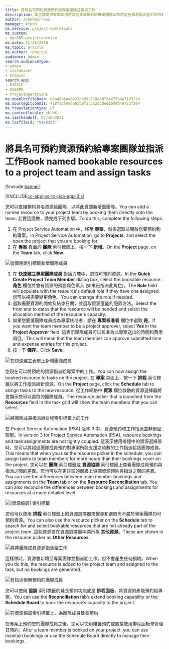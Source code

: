 ```yaml
---
title: 將具名可預約資源預約給專案團隊並指派工作
description: 本主題提供有關如何將具名資源預約給專案團隊以及將這些資源指派至工作的資訊。
author: JohnPBurrows
manager: kfend
ms.service: project-operations
ms.custom:
- dyn365-projectservice
ms.date: 11/28/2018
ms.topic: article
ms.author: ruhercul
audience: Admin
search.audienceType:
- admin
- customizer
- enduser
search.app:
- D365CE
- D365PS
- ProjectOperations
ms.openlocfilehash: d8a49b6ae8423cb99c710e40704475b4a71d3724
ms.sourcegitcommit: 418fa1fe9d605b8faccc2d5dee1b04b4e753f194
ms.translationtype: HT
ms.contentlocale: zh-HK
ms.lasthandoff: 02/10/2021
ms.locfileid: "5145385"
---
```

# <a name="book-named-bookable-resources-to-a-project-team-and-assign-tasks"></a><span data-ttu-id="d1aff-103">將具名可預約資源預約給專案團隊並指派工作</span><span class="sxs-lookup"><span data-stu-id="d1aff-103">Book named bookable resources to a project team and assign tasks</span></span> 

[!include [banner](../includes/psa-now-project-operations.md)]

[!INCLUDE[cc-applies-to-psa-app-3.x](../includes/cc-applies-to-psa-app-3x.md)]

<span data-ttu-id="d1aff-104">您可以直接預約具名資源給團隊，以將此資源新增至團隊。</span><span class="sxs-lookup"><span data-stu-id="d1aff-104">You can  add a named resource to your project team by booking them directly onto the team.</span></span> <span data-ttu-id="d1aff-105">若要這麼做，請完成下列步驟。</span><span class="sxs-lookup"><span data-stu-id="d1aff-105">To do this, complete the following steps.</span></span>

1. <span data-ttu-id="d1aff-106">在 Project Service Automation 中，移至 **專案**，然後選取並開啟您要預約到的專案。</span><span class="sxs-lookup"><span data-stu-id="d1aff-106">In  Project Service Automation, go to **Projects**, and select the open the project that you are booking for.</span></span>
2. <span data-ttu-id="d1aff-107">在 **專案** 頁面的 **團隊** 索引標籤上，按一下 **新增**。</span><span class="sxs-lookup"><span data-stu-id="d1aff-107">On the **Project** page, on the **Team** tab, click **New**.</span></span> 

![從團隊索引標籤新增團隊成員](media/RM-how-to-1.png)

3. <span data-ttu-id="d1aff-109">在 **快速建立專案團隊成員** 對話方塊中，選取可預約資源。</span><span class="sxs-lookup"><span data-stu-id="d1aff-109">In the **Quick Create Project Team Member** dialog box, select the bookable resource.</span></span> <span data-ttu-id="d1aff-110">**角色** 欄位將會有資源的預設角色填入 (如果已指派此角色)。</span><span class="sxs-lookup"><span data-stu-id="d1aff-110">The **Role** field will populate with the resource's default role if they have one assigned.</span></span> <span data-ttu-id="d1aff-111">您可以視需要變更角色。</span><span class="sxs-lookup"><span data-stu-id="d1aff-111">You can change the role if needed.</span></span> 
4. <span data-ttu-id="d1aff-112">選取需要資源的開始及結束日期，並選取資源產能的配置方法。</span><span class="sxs-lookup"><span data-stu-id="d1aff-112">Select the from and to dates that the resource will be needed and select the allocation method of the resource's capacity.</span></span> 
5. <span data-ttu-id="d1aff-113">如果您要讓團隊成員成為專案核准者，請在 **專案核准者** 欄位中選取 **是**。</span><span class="sxs-lookup"><span data-stu-id="d1aff-113">If you want the team member to be a project approver, select **Yes** in the **Project Approver** field.</span></span> <span data-ttu-id="d1aff-114">這表示團隊成員可以核准為此專案送出的時間和費用項目。</span><span class="sxs-lookup"><span data-stu-id="d1aff-114">This will mean that the team member can approve submitted time and expense entries for this project.</span></span> 
6. <span data-ttu-id="d1aff-115">按一下 **儲存**。</span><span class="sxs-lookup"><span data-stu-id="d1aff-115">Click **Save**.</span></span>

![在快速建立表單上新增團隊成員](media/RM-how-to-2.png)


<span data-ttu-id="d1aff-117">您現在可以將預約的資源指派給專案中的工作。</span><span class="sxs-lookup"><span data-stu-id="d1aff-117">You can now assign the booked resource to tasks on the project.</span></span> <span data-ttu-id="d1aff-118">在 **專案** 頁面上，按一下 **排程** 索引標籤以將工作指派給新資源。</span><span class="sxs-lookup"><span data-stu-id="d1aff-118">On the **Project** page, click the **Schedule** tab to assign tasks to the new resource.</span></span> <span data-ttu-id="d1aff-119">從工作網格中 **資源** 欄位啟動的資源選擇器將會顯示您可以選取的團隊成員。</span><span class="sxs-lookup"><span data-stu-id="d1aff-119">The resource picker that is launched from the **Resources** field in the task grid will show the team members that you can select.</span></span>

![將團隊成員指派給排程索引標籤上的工作](media/RM-how-to-3.png)

<span data-ttu-id="d1aff-121">在 Project Service Automation (PSA) 版本 3 中，資源預約和工作指派並非緊密聯繫。</span><span class="sxs-lookup"><span data-stu-id="d1aff-121">In version 3 for Project Service Automation (PSA), resource bookings and task assignments are not tightly coupled.</span></span> <span data-ttu-id="d1aff-122">這表示使用排程中的資源選擇器時，您可以將超過團隊成員預約對專案所能支援之時數的工作指派給該團隊成員。</span><span class="sxs-lookup"><span data-stu-id="d1aff-122">This means that when you use the resource picker in the schedule, you can assign tasks to team members for more hours than their bookings cover on the project.</span></span>
<span data-ttu-id="d1aff-123">您可以在 **團隊** 索引標籤或 **資源協調** 索引標籤上查看團隊成員預約與指派之間的差異。您也可以在更詳細的層級上協調資源預約與指派之間的差異。</span><span class="sxs-lookup"><span data-stu-id="d1aff-123">You can see the differences between team member bookings and assignments on the **Team** tab or on the **Resource Reconciliation** tab. You can also reconcile the differences between bookings and assignments for resources at a more detailed level.</span></span>

![[資源協調] 索引標籤](media/RM-how-to-4.png)

<span data-ttu-id="d1aff-125">您也可以使用 **排程** 索引標籤上的資源選擇器來搜尋和選取尚不屬於專案團隊的可預約資源。</span><span class="sxs-lookup"><span data-stu-id="d1aff-125">You can also use the resource picker on the **Schedule** tab to search for and select bookable resources that are not already part of the project team.</span></span> <span data-ttu-id="d1aff-126">這些資源會在資源選擇器中顯示為 **其他資源**。</span><span class="sxs-lookup"><span data-stu-id="d1aff-126">These are shown in the resource picker as **Other Resources**.</span></span>

![將非團隊成員資源指派給工作](media/RM-how-to-5.png)

<span data-ttu-id="d1aff-128">這樣做時，資源會新增至專案團隊並指派給工作，但不會產生任何預約。</span><span class="sxs-lookup"><span data-stu-id="d1aff-128">When you do this, the resource is added to the project team and assigned to the task, but no bookings are generated.</span></span>

![有指派但無預約的團隊成員](media/RM-how-to-6.png)

<span data-ttu-id="d1aff-130">您可以使用 **協調** 索引標籤的延長預約功能或是 **排程面板**，將資源的產能預約給專案。</span><span class="sxs-lookup"><span data-stu-id="d1aff-130">You can use the **Reconciliation** tab’s extend booking capability or the **Schedule Board** to book the resource’s capacity to the project.</span></span>

![在資源協調索引標籤上，為團隊成員延長預約](media/RM-how-to-7.png)

<span data-ttu-id="d1aff-132">在專案上預約您的團隊成員之後，您可以使用維護預約或直接使用排程面板來管理其預約。</span><span class="sxs-lookup"><span data-stu-id="d1aff-132">After a team member is booked on your project, you can use maintain bookings or use the Schedule Board directly to manage their bookings.</span></span>
